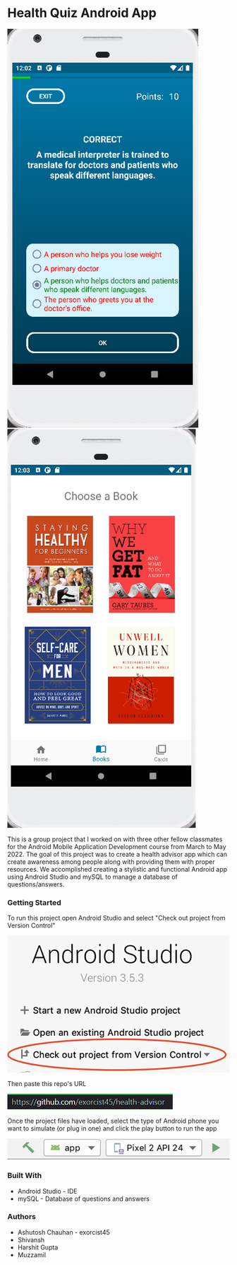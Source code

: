 # Health Quiz Android App

![Demo](Pictures/demoPic1.png)
![Demo](Pictures/demoPic2.png)


This is a group project that I worked on with three other fellow classmates for the Android Mobile Application Development course from March to May 2022. The goal of this project was to create a health advisor app which can create awareness among people along with providing them with proper resources. We accomplished creating a stylistic and functional Android app using Android Studio and mySQL to manage a database of questions/answers. 

### Getting Started 
To run this project open Android Studio and select "Check out project from Version Control" 

![Step 1](Pictures/screen1.png)

Then paste this repo's URL 

![Step 2](Pictures/screen2.png)

Once the project files have loaded, select the type of Android phone you want to simulate (or plug in one) and click the play button to run the app

![Step 3](Pictures/screen3.png)


### Built With 

* Android Studio - IDE
* mySQL - Database of questions and answers 

### Authors 

* Ashutosh Chauhan - exorcist45
* Shivansh 
* Harshit Gupta
* Muzzamil




